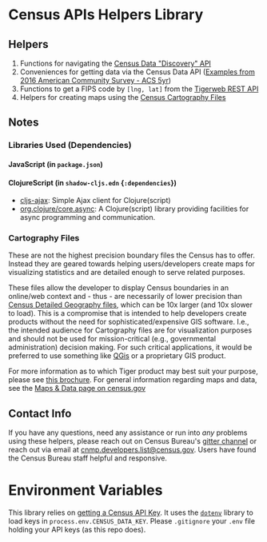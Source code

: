 # Census APIs Helpers Library

## Helpers

1) Functions for navigating the [Census Data "Discovery" API](https://api.census.gov/data.html)
2) Conveniences for getting data via the Census Data API ([Examples from 2016 American Community Survey - ACS 5yr](https://api.census.gov/data/2016/acs/acs5/examples.html))
3) Functions to get a FIPS code by `[lng, lat]` from the [Tigerweb REST API](https://tigerweb.geo.census.gov/tigerwebmain/TIGERweb_wms.html)
4) Helpers for creating maps using the [Census Cartography Files](https://www.census.gov/geo/maps-data/data/cbf/cbf_description.html)

## Notes

### Libraries Used (Dependencies)

#### JavaScript (in `package.json`)

#### ClojureScript (in `shadow-cljs.edn` {`:dependencies`})

- [cljs-ajax](https://github.com/JulianBirch/cljs-ajax): Simple Ajax client for Clojure(script)
- [org.clojure/core.async](https://github.com/clojure/core.async): A Clojure(script) library providing facilities for async programming and communication.

### Cartography Files

These are not the highest precision boundary files the Census has to offer. Instead they are geared towards helping users/developers create maps for visualizing statistics and are detailed enough to serve related purposes.

These files allow the developer to display Census boundaries in an online/web context and - thus - are necessarily of lower precision than [Census Detailed Geography files](https://www.census.gov/geo/maps-data/data/tiger.html), which can be 10x larger (and 10x slower to load). This is a compromise that is intended to help developers create products without the need for sophisticated/expensive GIS software. I.e., the intended audience for Cartography files are for visualization purposes and should not be used for mission-critical (e.g., governmental administration) decision making. For such critical applications, it would be preferred to use something like [QGis](https://qgis.org/en/site/) or a proprietary GIS product.

For more information as to which Tiger product may best suit your purpose, please see [this brochure](https://www2.census.gov/geo/pdfs/education/brochures/TIGERcomparison.v3.0.pdf). For general information regarding maps and data, see the [Maps & Data page on census.gov](https://www.census.gov/geo/maps-data/)

## Contact Info

If you have any questions, need any assistance or run into *any* problems using these helpers, please reach out on Census Bureau's [gitter channel](https://gitter.im/uscensusbureau/home) or reach out via email at [cnmp.developers.list@census.gov](mailto:cnmp.developers.list@census.gov). Users have found the Census Bureau staff helpful and responsive.

# Environment Variables

This library relies on [getting a Census API Key](https://api.census.gov/data/key_signup.html). It uses the [`dotenv`]() library to load keys in `process.env.CENSUS_DATA_KEY`. Please `.gitignore` your `.env` file holding your API keys (as this repo does).
